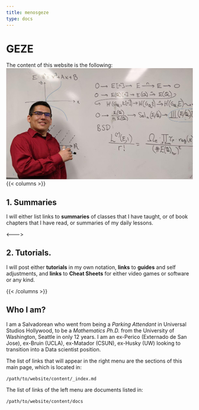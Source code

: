 ```yaml
---
title: menosgeze
type: docs
---
```


# GEZE

The content of this website is the following:
![myself](./myself.jpg)
{{< columns >}}


## 1. Summaries 
I will either list links to 
__summaries__ of classes that I have taught,
or of book chapters that I have read,
or summaries of my daily lessons.

<--->
## 2. Tutorials.
I will post either __tutorials__ in my own notation,
**links** to __guides__ and self adjustments,
and **links** to __Cheat Sheets__ for either video games or software or any kind.

{{< /columns >}}

## Who I am?
I am a Salvadorean who went from being a _Parking Attendant_
in Universal Studios Hollywood,
to be a _Mathematics Ph.D._ from the University of Washington, Seattle
in only 12 years.
I am an ex-Perico (Externado de San Jose), ex-Bruin (UCLA), ex-Matador (CSUN), ex-Husky (UW) 
looking to transition into a Data scientist position.




The list of links that will appear 
in the right menu are the sections of 
this main page, which is located in:

    /path/to/website/content/_index.md

The list of links of the left menu
are documents listed in:

    /path/to/website/content/docs





